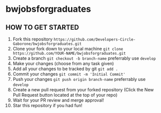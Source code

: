 # bwjobsforgraduates

## HOW TO GET STARTED
1. Fork this repository
`https://github.com/Developers-Circle-Gaborone/bwjobsforgraduates.git`
2. Clone your fork down to your local machine
`git clone https://github.com/YOUR-NAME/bwjobsforgraduates.git`
3. Create a branch
`git checkout -b branch-name`
preferrably use `develop`
4. Make your changes (choose from any task given)
5. Add all your changes to be tracked by git 
`git add .`
6. Commit your changes
`git commit -m 'Initial Commit'`
7. Push your changes
`git push origin branch-name`
preferrably use `develop`
8. Create a new pull request from your forked repository (Click the New Pull Request button located at the top of your repo)
9. Wait for your PR review and merge approval!
10. Star this repository if you had fun!

